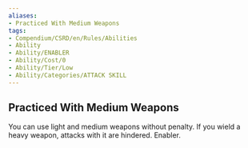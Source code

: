 ```yaml
---
aliases:
- Practiced With Medium Weapons
tags:
- Compendium/CSRD/en/Rules/Abilities
- Ability
- Ability/ENABLER
- Ability/Cost/0
- Ability/Tier/Low
- Ability/Categories/ATTACK SKILL
---
```


  
## Practiced With Medium Weapons  
You can use light and medium weapons without penalty. If you wield a heavy weapon, attacks with it are hindered. Enabler. 